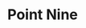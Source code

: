 ---
layout: firm_page
title: "Point Nine"
id: "pointnine.com"
permalink: "/pointninepointnine.com/"
website: "https://www.pointnine.com"
offices: "Berlin (Germany)"
investment_stages: "Seed, Series A"
portfolio_companies: "Algolia, Chainalysis, Contentful, Delivery Hero, Docplanner, Loom, Zendesk"
portfolio_link: "https://www.pointnine.com/companies"
investment_markets: "SaaS, AI, B2B marketplaces"
founded_year: "2008"
description: "Point Nine is a seed-stage venture capital firm focused on B2B SaaS and B2B marketplaces. They invest mostly at seed, occasionally in pre-seed, or early Series A rounds."
linkedin: "https://www.linkedin.com/company/point-nine-capital/"
twitter: "https://twitter.com/pointninecap?lang=pl"
instagram: ""
team_page: "https://www.pointnine.com/team"
investor_type: "Venture Capital"
crunchbase: "https://www.crunchbase.com/organization/point-nine-capital"
pitchbook: "https://pitchbook.com/profiles/investor/52874-92"

# SEO Optimization
meta_title: "Point Nine - VC Firm - projectstartups.com"
meta_description: "Point Nine, Point Nine is a seed-stage venture capital firm focused on B2B SaaS and B2B marketplaces. They invest mostly at seed, occasionally in pre-seed, or ear..."
meta_keywords: "Point Nine, SaaS, AI, B2B marketplaces, VC firm, venture capital, startup investor, projectstartups.com"
canonical_url: "https://vc.projectstartups.com/pointninepointnine.com/"
---